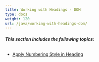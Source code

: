 ```yaml
---
title: Working with Headings - DOM
type: docs
weight: 120
url: /java/working-with-headings-dom/
---
```


###### **This section includes the following topics:** 
- [Apply Numbering Style in Heading](/pdf/java/apply-numbering-style-in-heading/)
